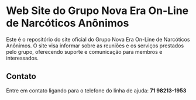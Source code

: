 # Web Site do Grupo Nova Era On-Line de Narcóticos Anônimos

Este é o repositório do site oficial do Grupo Nova Era On-Line de Narcóticos Anônimos. O site visa informar sobre as reuniões e os serviços prestados pelo grupo, oferecendo suporte e comunicação para membros e interessados.

## Contato

Entre em contato ligando para o telefone do linha de ajuda: **71 98213-1953**